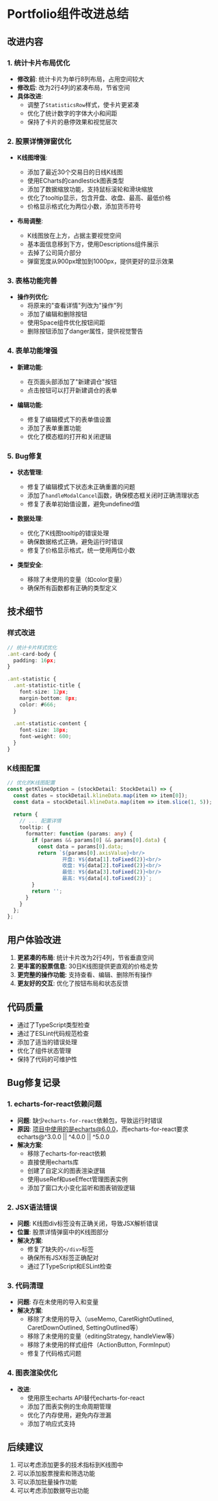 # Portfolio组件改进总结

## 改进内容

### 1. 统计卡片布局优化
- **修改前**: 统计卡片为单行8列布局，占用空间较大
- **修改后**: 改为2行4列的紧凑布局，节省空间
- **具体改进**:
  - 调整了`StatisticsRow`样式，使卡片更紧凑
  - 优化了统计数字的字体大小和间距
  - 保持了卡片的悬停效果和视觉层次

### 2. 股票详情弹窗优化
- **K线图增强**: 
  - 添加了最近30个交易日的日线K线图
  - 使用ECharts的candlestick图表类型
  - 添加了数据缩放功能，支持鼠标滚轮和滑块缩放
  - 优化了tooltip显示，包含开盘、收盘、最高、最低价格
  - 价格显示格式化为两位小数，添加货币符号

- **布局调整**:
  - K线图放在上方，占据主要视觉空间
  - 基本面信息移到下方，使用Descriptions组件展示
  - 去掉了公司简介部分
  - 弹窗宽度从900px增加到1000px，提供更好的显示效果

### 3. 表格功能完善
- **操作列优化**:
  - 将原来的"查看详情"列改为"操作"列
  - 添加了编辑和删除按钮
  - 使用Space组件优化按钮间距
  - 删除按钮添加了danger属性，提供视觉警告

### 4. 表单功能增强
- **新建功能**: 
  - 在页面头部添加了"新建调仓"按钮
  - 点击按钮可以打开新建调仓的表单

- **编辑功能**:
  - 修复了编辑模式下的表单值设置
  - 添加了表单重置功能
  - 优化了模态框的打开和关闭逻辑

### 5. Bug修复
- **状态管理**: 
  - 修复了编辑模式下状态未正确重置的问题
  - 添加了`handleModalCancel`函数，确保模态框关闭时正确清理状态
  - 修复了表单初始值设置，避免undefined值

- **数据处理**:
  - 优化了K线图tooltip的错误处理
  - 确保数据格式正确，避免运行时错误
  - 修复了价格显示格式，统一使用两位小数

- **类型安全**:
  - 移除了未使用的变量（如color变量）
  - 确保所有函数都有正确的类型定义

## 技术细节

### 样式改进
```typescript
// 统计卡片样式优化
.ant-card-body {
  padding: 16px;
}

.ant-statistic {
  .ant-statistic-title {
    font-size: 12px;
    margin-bottom: 8px;
    color: #666;
  }
  
  .ant-statistic-content {
    font-size: 18px;
    font-weight: 600;
  }
}
```

### K线图配置
```typescript
// 优化的K线图配置
const getKlineOption = (stockDetail: StockDetail) => {
  const dates = stockDetail.klineData.map(item => item[0]);
  const data = stockDetail.klineData.map(item => item.slice(1, 5));
  
  return {
    // ... 配置详情
    tooltip: {
      formatter: function (params: any) {
        if (params && params[0] && params[0].data) {
          const data = params[0].data;
          return `${params[0].axisValue}<br/>
                  开盘: ¥${data[1].toFixed(2)}<br/>
                  收盘: ¥${data[2].toFixed(2)}<br/>
                  最低: ¥${data[3].toFixed(2)}<br/>
                  最高: ¥${data[4].toFixed(2)}`;
        }
        return '';
      }
    }
  };
};
```

## 用户体验改进

1. **更紧凑的布局**: 统计卡片改为2行4列，节省垂直空间
2. **更丰富的股票信息**: 30日K线图提供更直观的价格走势
3. **更完整的操作功能**: 支持查看、编辑、删除所有操作
4. **更友好的交互**: 优化了按钮布局和状态反馈

## 代码质量

- 通过了TypeScript类型检查
- 通过了ESLint代码规范检查
- 添加了适当的错误处理
- 优化了组件状态管理
- 保持了代码的可维护性

## Bug修复记录

### 1. echarts-for-react依赖问题
- **问题**: 缺少`echarts-for-react`依赖包，导致运行时错误
- **原因**: 项目中使用的是echarts@6.0.0，而echarts-for-react要求echarts@^3.0.0 || ^4.0.0 || ^5.0.0
- **解决方案**: 
  - 移除了echarts-for-react依赖
  - 直接使用echarts库
  - 创建了自定义的图表渲染逻辑
  - 使用useRef和useEffect管理图表实例
  - 添加了窗口大小变化监听和图表销毁逻辑

### 2. JSX语法错误
- **问题**: K线图div标签没有正确关闭，导致JSX解析错误
- **位置**: 股票详情弹窗中的K线图部分
- **解决方案**: 
  - 修复了缺失的`</div>`标签
  - 确保所有JSX标签正确配对
  - 通过了TypeScript和ESLint检查

### 3. 代码清理
- **问题**: 存在未使用的导入和变量
- **解决方案**: 
  - 移除了未使用的导入（useMemo, CaretRightOutlined, CaretDownOutlined, SettingOutlined等）
  - 移除了未使用的变量（editingStrategy, handleView等）
  - 移除了未使用的样式组件（ActionButton, FormInput）
  - 修复了代码格式问题

### 4. 图表渲染优化
- **改进**: 
  - 使用原生echarts API替代echarts-for-react
  - 添加了图表实例的生命周期管理
  - 优化了内存使用，避免内存泄漏
  - 添加了响应式支持

## 后续建议

1. 可以考虑添加更多的技术指标到K线图中
2. 可以添加股票搜索和筛选功能
3. 可以添加批量操作功能
4. 可以考虑添加数据导出功能
